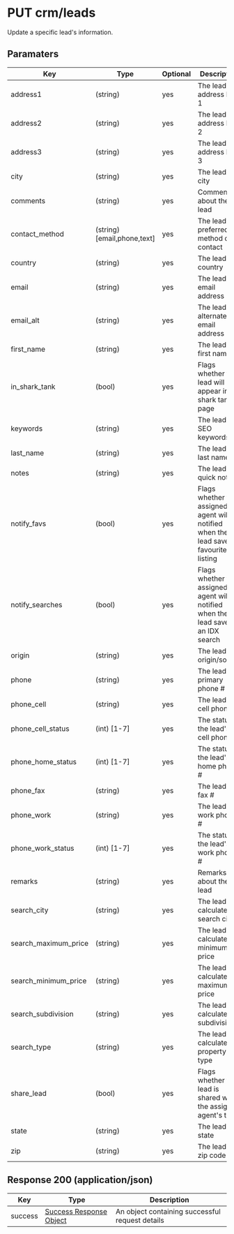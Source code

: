 # PUT crm/leads

Update a specific lead's information.

## Paramaters

| Key | Type | Optional | Description
| - | - | - | -
| address1 | (string) | yes | The lead's address line 1
| address2 | (string) | yes | The lead's address line 2
| address3 | (string) | yes | The lead's address line 3
| city | (string) | yes | The lead's city
| comments | (string) | yes | Comments about the lead
| contact_method | (string) [email,phone,text] | yes | The lead's preferred method of contact
| country | (string) | yes | The lead's country
| email | (string) | yes |  The lead's email address
| email_alt | (string) | yes | The lead's alternate email address
| first_name | (string) | yes | The lead's first name
| in_shark_tank | (bool) | yes | Flags whether the lead will appear in the shark tank page
| keywords | (string) | yes | The lead's SEO keywords
| last_name | (string) | yes | The lead's last name
| notes | (string) | yes | The lead's quick note
| notify_favs | (bool) | yes | Flags whether the assigned agent will be notified when the lead saves a favourite IDX listing
| notify_searches | (bool) | yes | Flags whether the assigned agent will be notified when the lead saves an IDX search
| origin | (string) | yes | The lead's origin/source
| phone | (string) | yes | The lead's primary phone #
| phone_cell | (string) | yes | The lead's cell phone #
| phone_cell_status | (int) [1-7] | yes | The status of the lead's cell phone #
| phone_home_status | (int) [1-7] | yes | The status of the lead's home phone #
| phone_fax | (string) | yes | The lead's fax #
| phone_work | (string) | yes | The lead's work phone #
| phone_work_status | (int) [1-7] | yes | The status of the lead's work phone #
| remarks | (string) | yes | Remarks about the lead
| search_city | (string) | yes | The lead's calculated search city
| search_maximum_price | (string) | yes | The lead's calculated minimum price
| search_minimum_price | (string) | yes | The lead's calculated maximum price
| search_subdivision | (string) | yes | The lead's calculated subdivision
| search_type | (string) | yes | The lead's calculated property type
| share_lead | (bool) | yes | Flags whether the lead is shared with the assigned agent's team
| state | (string) | yes | The lead's state
| zip | (string) | yes | The lead's zip code

## Response 200 (application/json)

| Key | Type | Description
| - | - | -
| success | [Success Response Object](../../../../objects/SUCCESS_RESPONSE.md) | An object containing successful request details
